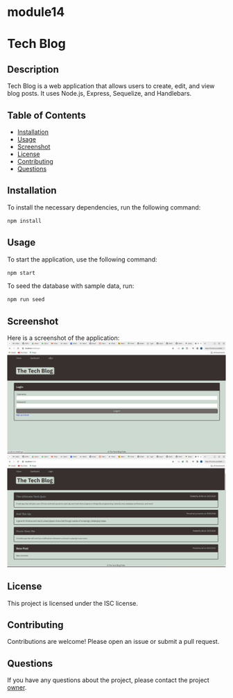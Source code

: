 # module14

# Tech Blog

## Description
Tech Blog is a web application that allows users to create, edit, and view blog posts. It uses Node.js, Express, Sequelize, and Handlebars.

## Table of Contents
- [Installation](#installation)
- [Usage](#usage)
- [Screenshot](#screenshot)
- [License](#license)
- [Contributing](#contributing)
- [Questions](#questions)

## Installation
To install the necessary dependencies, run the following command:
```bash
npm install
```

## Usage
To start the application, use the following command:
```bash
npm start
```
To seed the database with sample data, run:
```bash
npm run seed
```
## Screenshot
Here is a screenshot of the application:
![login](./images/loginPage.png)
![home](./images/homePage.png)

## License
This project is licensed under the ISC license.

## Contributing
Contributions are welcome! Please open an issue or submit a pull request.

## Questions
If you have any questions about the project, please contact the project [owner](https://github.com/khalilhusnain).